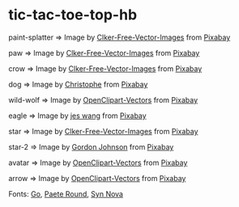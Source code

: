 # tic-tac-toe-top-hb

paint-splatter => Image by <a href="https://pixabay.com/users/clker-free-vector-images-3736/?utm_source=link-attribution&utm_medium=referral&utm_campaign=image&utm_content=312092">Clker-Free-Vector-Images</a> from <a href="https://pixabay.com//?utm_source=link-attribution&utm_medium=referral&utm_campaign=image&utm_content=312092">Pixabay</a>

paw => Image by <a href="https://pixabay.com/users/clker-free-vector-images-3736/?utm_source=link-attribution&utm_medium=referral&utm_campaign=image&utm_content=312322">Clker-Free-Vector-Images</a> from <a href="https://pixabay.com//?utm_source=link-attribution&utm_medium=referral&utm_campaign=image&utm_content=312322">Pixabay</a>

crow => Image by <a href="https://pixabay.com/users/clker-free-vector-images-3736/?utm_source=link-attribution&utm_medium=referral&utm_campaign=image&utm_content=307959">Clker-Free-Vector-Images</a> from <a href="https://pixabay.com//?utm_source=link-attribution&utm_medium=referral&utm_campaign=image&utm_content=307959">Pixabay</a>

dog => Image by <a href="https://pixabay.com/users/gorkhs-268986/?utm_source=link-attribution&utm_medium=referral&utm_campaign=image&utm_content=2103628">Christophe</a> from <a href="https://pixabay.com//?utm_source=link-attribution&utm_medium=referral&utm_campaign=image&utm_content=2103628">Pixabay</a>

wild-wolf => Image by <a href="https://pixabay.com/users/openclipart-vectors-30363/?utm_source=link-attribution&utm_medium=referral&utm_campaign=image&utm_content=157677">OpenClipart-Vectors</a> from <a href="https://pixabay.com//?utm_source=link-attribution&utm_medium=referral&utm_campaign=image&utm_content=157677">Pixabay</a>

eagle => Image by <a href="https://pixabay.com/users/jes872148-45991/?utm_source=link-attribution&utm_medium=referral&utm_campaign=image&utm_content=257507">jes wang</a> from <a href="https://pixabay.com//?utm_source=link-attribution&utm_medium=referral&utm_campaign=image&utm_content=257507">Pixabay</a>

star => Image by <a href="https://pixabay.com/users/clker-free-vector-images-3736/?utm_source=link-attribution&utm_medium=referral&utm_campaign=image&utm_content=42236">Clker-Free-Vector-Images</a> from <a href="https://pixabay.com//?utm_source=link-attribution&utm_medium=referral&utm_campaign=image&utm_content=42236">Pixabay</a>

star-2 => Image by <a href="https://pixabay.com/users/gdj-1086657/?utm_source=link-attribution&utm_medium=referral&utm_campaign=image&utm_content=8152034">Gordon Johnson</a> from <a href="https://pixabay.com//?utm_source=link-attribution&utm_medium=referral&utm_campaign=image&utm_content=8152034">Pixabay</a>

avatar => Image by <a href="https://pixabay.com/users/openclipart-vectors-30363/?utm_source=link-attribution&utm_medium=referral&utm_campaign=image&utm_content=1299805">OpenClipart-Vectors</a> from <a href="https://pixabay.com//?utm_source=link-attribution&utm_medium=referral&utm_campaign=image&utm_content=1299805">Pixabay</a>

arrow => Image by <a href="https://pixabay.com/users/openclipart-vectors-30363/?utm_source=link-attribution&utm_medium=referral&utm_campaign=image&utm_content=147173">OpenClipart-Vectors</a> from <a href="https://pixabay.com//?utm_source=link-attribution&utm_medium=referral&utm_campaign=image&utm_content=147173">Pixabay</a>

Fonts: <a href="https://www.fontsquirrel.com/fonts/go">Go</a>, <a href="https://www.fontsquirrel.com/fonts/Paete-Round">Paete Round</a>, <a href="https://www.fontsquirrel.com/fonts/syn-nova">Syn Nova</a>
